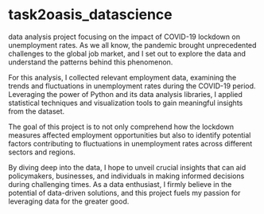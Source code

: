 # task2oasis_datascience
data analysis project focusing on the impact of COVID-19 lockdown on unemployment rates.
As we all know, the pandemic brought unprecedented challenges to the global job market, and I set out to explore the data and understand the patterns behind this phenomenon.

For this analysis, I collected relevant employment data, examining the trends and fluctuations in unemployment rates during the COVID-19 period. Leveraging the power of Python and its data analysis libraries, I applied statistical techniques and visualization tools to gain meaningful insights from the dataset.

The goal of this project is to not only comprehend how the lockdown measures affected employment opportunities but also to identify potential factors contributing to fluctuations in unemployment rates across different sectors and regions.

By diving deep into the data, I hope to unveil crucial insights that can aid policymakers, businesses, and individuals in making informed decisions during challenging times. As a data enthusiast, I firmly believe in the potential of data-driven solutions, and this project fuels my passion for leveraging data for the greater good.

